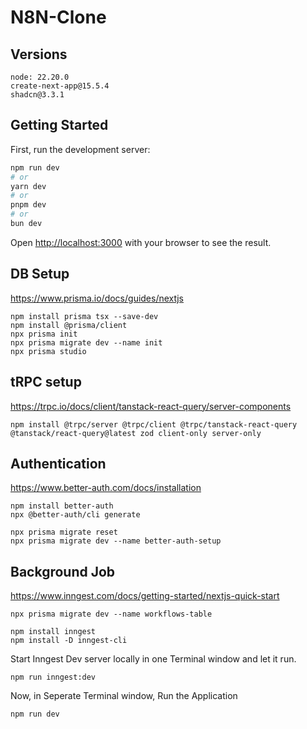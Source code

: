 # N8N-Clone

## Versions

```
node: 22.20.0
create-next-app@15.5.4
shadcn@3.3.1
```

## Getting Started

First, run the development server:

```bash
npm run dev
# or
yarn dev
# or
pnpm dev
# or
bun dev
```

Open [http://localhost:3000](http://localhost:3000) with your browser to see the result.

## DB Setup

https://www.prisma.io/docs/guides/nextjs

```
npm install prisma tsx --save-dev
npm install @prisma/client
npx prisma init
npx prisma migrate dev --name init
npx prisma studio
```

## tRPC setup

https://trpc.io/docs/client/tanstack-react-query/server-components

```
npm install @trpc/server @trpc/client @trpc/tanstack-react-query @tanstack/react-query@latest zod client-only server-only
```

## Authentication

https://www.better-auth.com/docs/installation

```
npm install better-auth
npx @better-auth/cli generate
```

```
npx prisma migrate reset
npx prisma migrate dev --name better-auth-setup
```

## Background Job

https://www.inngest.com/docs/getting-started/nextjs-quick-start

```
npx prisma migrate dev --name workflows-table
```

```
npm install inngest
npm install -D inngest-cli
```

Start Inngest Dev server locally in one Terminal window and let it run.

```
npm run inngest:dev
```

Now, in Seperate Terminal window, Run the Application

```
npm run dev
```
